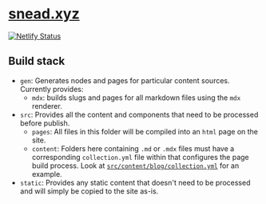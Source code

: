 # [snead.xyz](https://snead.xyz)

[![Netlify Status](https://api.netlify.com/api/v1/badges/56862afd-cd75-42c9-9fe7-dc84440fdf2a/deploy-status)](https://app.netlify.com/sites/loafofpiecrust/deploys)

## Build stack

- `gen`: Generates nodes and pages for particular content sources. Currently provides:
  - `mdx`: builds slugs and pages for all markdown files using the `mdx` renderer.
- `src`: Provides all the content and components that need to be processed before publish.
  - `pages`: All files in this folder will be compiled into an `html` page on the site.
  - `content`: Folders here containing `.md` or `.mdx` files must have a corresponding `collection.yml` file within that configures the page build process. Look at [`src/content/blog/collection.yml`](src/content/blog/collection.yml) for an example.
- `static`: Provides any static content that doesn't need to be processed and will simply be copied to the site as-is.
